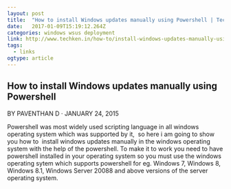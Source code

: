 ```yaml
---
layout: post
title:  "How to install Windows updates manually using Powershell | TechKEN.IN"
date:   2017-01-09T15:19:12.264Z
categories: windows wsus deployment
link: http://www.techken.in/how-to/install-windows-updates-manually-using-powershell/?utm_source=ReviveOldPost&utm_medium=social&utm_campaign=ReviveOldPost
tags:
  - links
ogtype: article
---
```


## How to install Windows updates manually using Powershell
BY PAVENTHAN D · JANUARY 24, 2015

Powershell was most widely used scripting language in all windows operating system which was supported by it,  so here i am going to show you how to  install windows updates manually in the windows operating system with the help of the powershell. To make it to work you need to have powershell installed in your operating system so you must use the windows operating sytem which supports powershell for eg. Windows 7, Windows 8, Windows 8.1, Windows Server 20088 and above versions of the server operating system.
